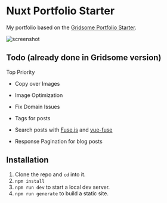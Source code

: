 # Nuxt Portfolio Starter

My portfolio based on the [Gridsome Portfolio Starter](https://github.com/drehimself/gridsome-portfolio-starter).

![screenshot](https://user-images.githubusercontent.com/4316355/89967318-2a4ce200-dc1f-11ea-86e9-2e3dc1d52a2d.jpg)

## Todo (already done in Gridsome version)

Top Priority
- Copy over Images
- Image Optimization
- Fix Domain Issues

- Tags for posts
- Search posts with [Fuse.js](https://fusejs.io) and [vue-fuse](https://github.com/shayneo/vue-fuse)
- Response Pagination for blog posts

## Installation

1. Clone the repo and `cd` into it.
1. `npm install`
1. `npm run dev` to start a local dev server.
1. `npm run generate` to build a static site.
